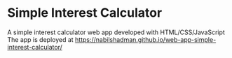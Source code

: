 # Simple Interest Calculator
A simple interest calculator web app developed with HTML/CSS/JavaScript
The app is deployed at https://nabilshadman.github.io/web-app-simple-interest-calculator/
